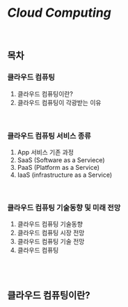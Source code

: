 # *Cloud Computing*  

<br>

## 목차
### 클라우드 컴퓨팅
1. 클라우드 컴퓨팅이란?
2. 클라우드 컴퓨팅이 각광받는 이유  

<br>

### 클라우드 컴퓨팅 서비스 종류
1. App 서비스 기존 과정
2. SaaS (Software as a Serviece)
3. PaaS (Platform as a Service)
4. IaaS (infrastructure as a Service)  

<br>

### 클라우드 컴퓨팅 기술동향 및 미래 전망
1. 클라우드 컴퓨팅 기술동향
2. 클라우드 컴퓨팅 시장 전망
3. 클라우드 컴퓨팅 기술 전망
4. 클라우드 컴퓨팅  

<br>
<br>


## 클라우드 컴퓨팅이란?
